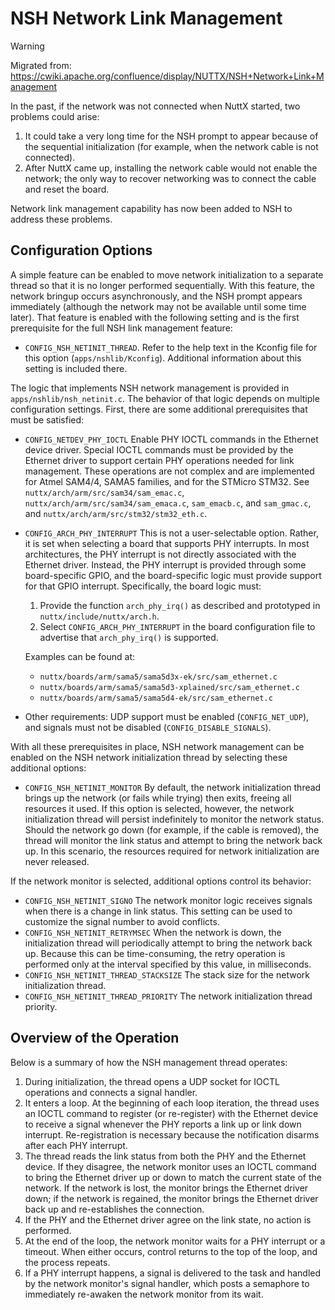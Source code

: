 NSH Network Link Management
===========================

Warning

Migrated from:
<https://cwiki.apache.org/confluence/display/NUTTX/NSH+Network+Link+Management>

In the past, if the network was not connected when NuttX started, two
problems could arise:

1.  It could take a very long time for the NSH prompt to appear because
    of the sequential initialization (for example, when the network
    cable is not connected).
2.  After NuttX came up, installing the network cable would not enable
    the network; the only way to recover networking was to connect the
    cable and reset the board.

Network link management capability has now been added to NSH to address
these problems.

Configuration Options
---------------------

A simple feature can be enabled to move network initialization to a
separate thread so that it is no longer performed sequentially. With
this feature, the network bringup occurs asynchronously, and the NSH
prompt appears immediately (although the network may not be available
until some time later). That feature is enabled with the following
setting and is the first prerequisite for the full NSH link management
feature:

-   `CONFIG_NSH_NETINIT_THREAD`. Refer to the help text in the Kconfig
    file for this option (`apps/nshlib/Kconfig`). Additional information
    about this setting is included there.

The logic that implements NSH network management is provided in
`apps/nshlib/nsh_netinit.c`. The behavior of that logic depends on
multiple configuration settings. First, there are some additional
prerequisites that must be satisfied:

-   `CONFIG_NETDEV_PHY_IOCTL` Enable PHY IOCTL commands in the Ethernet
    device driver. Special IOCTL commands must be provided by the
    Ethernet driver to support certain PHY operations needed for link
    management. These operations are not complex and are implemented for
    Atmel SAM4/4, SAMA5 families, and for the STMicro STM32. See
    `nuttx/arch/arm/src/sam34/sam_emac.c`,
    `nuttx/arch/arm/src/sam34/sam_emaca.c`, `sam_emacb.c`, and
    `sam_gmac.c`, and `nuttx/arch/arm/src/stm32/stm32_eth.c`.

-   `CONFIG_ARCH_PHY_INTERRUPT` This is not a user-selectable option.
    Rather, it is set when selecting a board that supports PHY
    interrupts. In most architectures, the PHY interrupt is not directly
    associated with the Ethernet driver. Instead, the PHY interrupt is
    provided through some board-specific GPIO, and the board-specific
    logic must provide support for that GPIO interrupt. Specifically,
    the board logic must:

    1.  Provide the function `arch_phy_irq()` as described and
        prototyped in `nuttx/include/nuttx/arch.h`.
    2.  Select `CONFIG_ARCH_PHY_INTERRUPT` in the board configuration
        file to advertise that `arch_phy_irq()` is supported.

    Examples can be found at:

    -   `nuttx/boards/arm/sama5/sama5d3x-ek/src/sam_ethernet.c`
    -   `nuttx/boards/arm/sama5/sama5d3-xplained/src/sam_ethernet.c`
    -   `nuttx/boards/arm/sama5/sama5d4-ek/src/sam_ethernet.c`

-   Other requirements: UDP support must be enabled (`CONFIG_NET_UDP`),
    and signals must not be disabled (`CONFIG_DISABLE_SIGNALS`).

With all these prerequisites in place, NSH network management can be
enabled on the NSH network initialization thread by selecting these
additional options:

-   `CONFIG_NSH_NETINIT_MONITOR` By default, the network initialization
    thread brings up the network (or fails while trying) then exits,
    freeing all resources it used. If this option is selected, however,
    the network initialization thread will persist indefinitely to
    monitor the network status. Should the network go down (for example,
    if the cable is removed), the thread will monitor the link status
    and attempt to bring the network back up. In this scenario, the
    resources required for network initialization are never released.

If the network monitor is selected, additional options control its
behavior:

-   `CONFIG_NSH_NETINIT_SIGNO` The network monitor logic receives
    signals when there is a change in link status. This setting can be
    used to customize the signal number to avoid conflicts.
-   `CONFIG_NSH_NETINIT_RETRYMSEC` When the network is down, the
    initialization thread will periodically attempt to bring the network
    back up. Because this can be time-consuming, the retry operation is
    performed only at the interval specified by this value, in
    milliseconds.
-   `CONFIG_NSH_NETINIT_THREAD_STACKSIZE` The stack size for the network
    initialization thread.
-   `CONFIG_NSH_NETINIT_THREAD_PRIORITY` The network initialization
    thread priority.

Overview of the Operation
-------------------------

Below is a summary of how the NSH management thread operates:

1.  During initialization, the thread opens a UDP socket for IOCTL
    operations and connects a signal handler.
2.  It enters a loop. At the beginning of each loop iteration, the
    thread uses an IOCTL command to register (or re-register) with the
    Ethernet device to receive a signal whenever the PHY reports a link
    up or link down interrupt. Re-registration is necessary because the
    notification disarms after each PHY interrupt.
3.  The thread reads the link status from both the PHY and the Ethernet
    device. If they disagree, the network monitor uses an IOCTL command
    to bring the Ethernet driver up or down to match the current state
    of the network. If the network is lost, the monitor brings the
    Ethernet driver down; if the network is regained, the monitor brings
    the Ethernet driver back up and re-establishes the connection.
4.  If the PHY and the Ethernet driver agree on the link state, no
    action is performed.
5.  At the end of the loop, the network monitor waits for a PHY
    interrupt or a timeout. When either occurs, control returns to the
    top of the loop, and the process repeats.
6.  If a PHY interrupt happens, a signal is delivered to the task and
    handled by the network monitor's signal handler, which posts a
    semaphore to immediately re-awaken the network monitor from its
    wait.
